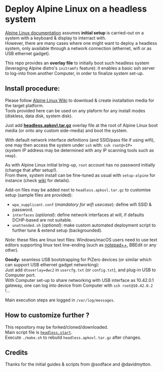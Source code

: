 # Deploy Alpine Linux on a headless system

[Alpine Linux documentation](https://docs.alpinelinux.org/user-handbook/0.1a/Installing/setup_alpine.html) assumes **initial setup** is carried-out on a system with a keyboard & display to interract with.\
However, there are many cases where one might want to deploy a headless system, only available through a network connection (ethernet, wifi or as USB ethernet gadget).

This repo provides an **overlay file** to initially boot such headless system (leveraging Alpine distro's `initramfs` feature): it enables a basic ssh server to log-into from another Computer, in order to finalize system set-up.


## Install procedure:
Please follow [Alpine Linux Wiki](https://wiki.alpinelinux.org/wiki/Installation#Installation_Overview) to download & create installation media for the target platform.\
Tools provided here can be used on any plaform for any install modes (diskless, data disk, system disk).

Just add [**headless.apkovl.tar.gz**](https://github.com/macmpi/alpine-linux-headless-bootstrap/raw/main/headless.apkovl.tar.gz) overlay file at the root of Alpine Linux boot media (or onto any custom side-media) and boot the system.

With default network interface definitions (and SSID/pass file if using wifi), one may then access the system under `ssh` with: `ssh root@<IP>`\
(system IP address may be determined with any IP scanning tools such as `nmap`).

As with Alpine Linux initial bring-up, `root` account has no password initially (change that after setup!).\
From there, system install can be fine-tuned as usual with `setup-alpine` for instance (check [wiki](https://wiki.alpinelinux.org/wiki/Alpine_setup_scripts#setup-alpine) for details).


Add-on files may be added next to `headless.apkovl.tar.gz` to customise setup (sample files are provided):
- `wpa_supplicant.conf` (*mandatory for wifi usecase*): define wifi SSID & password.
- `interfaces` (*optional*): define network interfaces at will, if defaults DCHP-based are not suitable.
- `unattended.sh` (*optional*): make custom automated deployment script to further tune & extend setup (backgrounded).

*Note:* these files are linux text files: Windows/macOS users need to use text editors supporting linux text line-ending (such as [notepad++](https://notepad-plus-plus.org/), BBEdit or any other).

**Goody:** seamless USB bootstrapping for PiZero devices (or similar which can support USB ethernet gadget networking):\
Just add `dtoverlay=dwc2` in `usercfg.txt` (or `config.txt`), and plug-in USB to Computer port.\
With Computer set-up to share networking with USB interface as 10.42.0.1 gateway, one can log into device from Computer with `ssh root@10.42.0.2` !...

Main execution steps are logged in `/var/log/messages`.


## How to customize further ?
This repository may be forked/cloned/downloaded.\
Main script file is [`headless.start`](https://github.com/macmpi/alpine-linux-headless-bootstrap/blob/main/overlay/etc/local.d/headless.start).\
Execute `./make.sh` to rebuild `headless.apkovl.tar.gz` after changes.


## Credits
Thanks for the initial guides & scripts from @sodface and @davidmytton.

